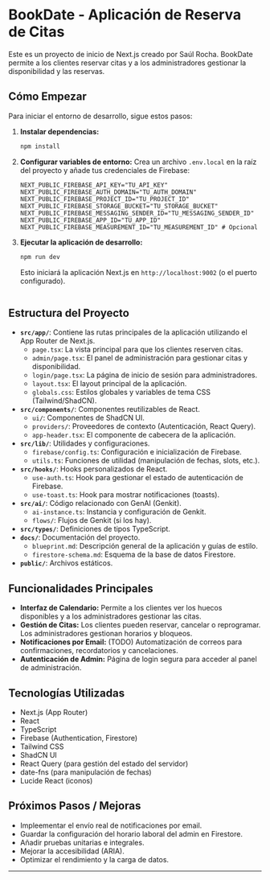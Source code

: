 # BookDate - Aplicación de Reserva de Citas

Este es un proyecto de inicio de Next.js creado por Saúl Rocha. BookDate permite a los clientes reservar citas y a los administradores gestionar la disponibilidad y las reservas.

## Cómo Empezar

Para iniciar el entorno de desarrollo, sigue estos pasos:

1.  **Instalar dependencias:**
    ```bash
    npm install
    ```
2.  **Configurar variables de entorno:**
    Crea un archivo `.env.local` en la raíz del proyecto y añade tus credenciales de Firebase:
    ```plaintext
    NEXT_PUBLIC_FIREBASE_API_KEY="TU_API_KEY"
    NEXT_PUBLIC_FIREBASE_AUTH_DOMAIN="TU_AUTH_DOMAIN"
    NEXT_PUBLIC_FIREBASE_PROJECT_ID="TU_PROJECT_ID"
    NEXT_PUBLIC_FIREBASE_STORAGE_BUCKET="TU_STORAGE_BUCKET"
    NEXT_PUBLIC_FIREBASE_MESSAGING_SENDER_ID="TU_MESSAGING_SENDER_ID"
    NEXT_PUBLIC_FIREBASE_APP_ID="TU_APP_ID"
    NEXT_PUBLIC_FIREBASE_MEASUREMENT_ID="TU_MEASUREMENT_ID" # Opcional

3.  **Ejecutar la aplicación de desarrollo:**
    ```bash
    npm run dev
    ```
    Esto iniciará la aplicación Next.js en `http://localhost:9002` (o el puerto configurado).
    ```

## Estructura del Proyecto

-   **`src/app/`**: Contiene las rutas principales de la aplicación utilizando el App Router de Next.js.
    -   `page.tsx`: La vista principal para que los clientes reserven citas.
    -   `admin/page.tsx`: El panel de administración para gestionar citas y disponibilidad.
    -   `login/page.tsx`: La página de inicio de sesión para administradores.
    -   `layout.tsx`: El layout principal de la aplicación.
    -   `globals.css`: Estilos globales y variables de tema CSS (Tailwind/ShadCN).
-   **`src/components/`**: Componentes reutilizables de React.
    -   `ui/`: Componentes de ShadCN UI.
    -   `providers/`: Proveedores de contexto (Autenticación, React Query).
    -   `app-header.tsx`: El componente de cabecera de la aplicación.
-   **`src/lib/`**: Utilidades y configuraciones.
    -   `firebase/config.ts`: Configuración e inicialización de Firebase.
    -   `utils.ts`: Funciones de utilidad (manipulación de fechas, slots, etc.).
-   **`src/hooks/`**: Hooks personalizados de React.
    -   `use-auth.ts`: Hook para gestionar el estado de autenticación de Firebase.
    -   `use-toast.ts`: Hook para mostrar notificaciones (toasts).
-   **`src/ai/`**: Código relacionado con GenAI (Genkit).
    -   `ai-instance.ts`: Instancia y configuración de Genkit.
    -   `flows/`: Flujos de Genkit (si los hay).
-   **`src/types/`**: Definiciones de tipos TypeScript.
-   **`docs/`**: Documentación del proyecto.
    -   `blueprint.md`: Descripción general de la aplicación y guías de estilo.
    -   `firestore-schema.md`: Esquema de la base de datos Firestore.
-   **`public/`**: Archivos estáticos.

## Funcionalidades Principales

-   **Interfaz de Calendario:** Permite a los clientes ver los huecos disponibles y a los administradores gestionar las citas.
-   **Gestión de Citas:** Los clientes pueden reservar, cancelar o reprogramar. Los administradores gestionan horarios y bloqueos.
-   **Notificaciones por Email:** (TODO) Automatización de correos para confirmaciones, recordatorios y cancelaciones.
-   **Autenticación de Admin:** Página de login segura para acceder al panel de administración.

## Tecnologías Utilizadas

-   Next.js (App Router)
-   React
-   TypeScript
-   Firebase (Authentication, Firestore)
-   Tailwind CSS
-   ShadCN UI
-   React Query (para gestión del estado del servidor)
-   date-fns (para manipulación de fechas)
-   Lucide React (iconos)

## Próximos Pasos / Mejoras

-   Impleementar el envío real de notificaciones por email.
-   Guardar la configuración del horario laboral del admin en Firestore.
-   Añadir pruebas unitarias e integrales.
-   Mejorar la accesibilidad (ARIA).
-   Optimizar el rendimiento y la carga de datos.
****
